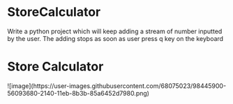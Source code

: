 # StoreCalculator
Write a python project which will keep adding a stream of number inputted by the user. The adding stops as soon as user press q key on the keyboard

<h1>Store Calculator</h1>
![image](https://user-images.githubusercontent.com/68075023/98445900-56093680-2140-11eb-8b3b-85a6452d7980.png)

